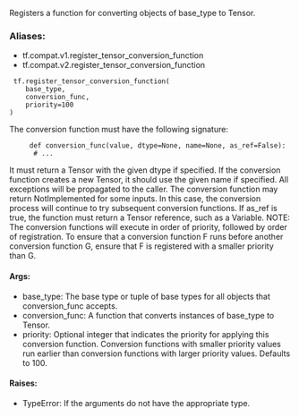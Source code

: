 Registers a function for converting objects of base_type to Tensor.
### Aliases:
- tf.compat.v1.register_tensor_conversion_function
- tf.compat.v2.register_tensor_conversion_function

```
 tf.register_tensor_conversion_function(
    base_type,
    conversion_func,
    priority=100
)
```
The conversion function must have the following signature:

```
     def conversion_func(value, dtype=None, name=None, as_ref=False):
      # ...
```
It must return a Tensor with the given dtype if specified. If the conversion function creates a new Tensor, it should use the given name if specified. All exceptions will be propagated to the caller.
The conversion function may return NotImplemented for some inputs. In this case, the conversion process will continue to try subsequent conversion functions.
If as_ref is true, the function must return a Tensor reference, such as a Variable.
NOTE: The conversion functions will execute in order of priority, followed by order of registration. To ensure that a conversion function F runs before another conversion function G, ensure that F is registered with a smaller priority than G.
#### Args:
- base_type: The base type or tuple of base types for all objects that conversion_func accepts.
- conversion_func: A function that converts instances of base_type to Tensor.
- priority: Optional integer that indicates the priority for applying this conversion function. Conversion functions with smaller priority values run earlier than conversion functions with larger priority values. Defaults to 100.
#### Raises:
- TypeError: If the arguments do not have the appropriate type.
